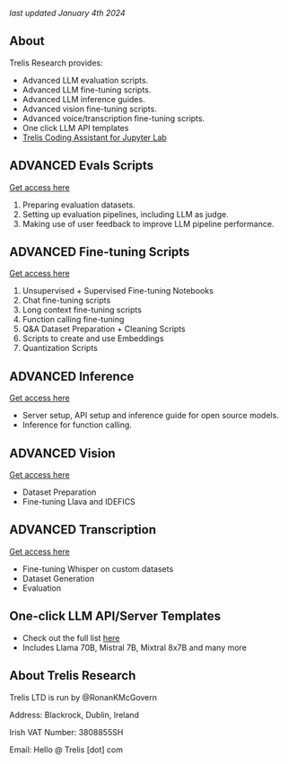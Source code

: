 *last updated January 4th 2024*
## About
Trelis Research provides:
- Advanced LLM evaluation scripts.
- Advanced LLM fine-tuning scripts.
- Advanced LLM inference guides.
- Advanced vision fine-tuning scripts.
- Advanced voice/transcription fine-tuning scripts.
- One click LLM API templates
- [Trelis Coding Assistant for Jupyter Lab](https://github.com/TrelisResearch/trelis-assistant)

## ADVANCED Evals Scripts

[Get access here](https://trelis.com/advanced-evals/)

1. Preparing evaluation datasets.
2. Setting up evaluation pipelines, including LLM as judge.
3. Making use of user feedback to improve LLM pipeline performance.

## ADVANCED Fine-tuning Scripts

[Get access here](https://trelis.com/advanced-fine-tuning-scripts/)

1. Unsupervised + Supervised Fine-tuning Notebooks
1. Chat fine-tuning scripts
1. Long context fine-tuning scripts
1. Function calling fine-tuning
1. Q&A Dataset Preparation + Cleaning Scripts
1. Scripts to create and use Embeddings
1. Quantization Scripts

## ADVANCED Inference

[Get access here](https://trelis.com/enterprise-server-api-and-inference-guide/)

- Server setup, API setup and inference guide for open source models.
- Inference for function calling.

## ADVANCED Vision

[Get access here](https://trelis.com/advanced-vision/)

- Dataset Preparation
- Fine-tuning Llava and IDEFICS

## ADVANCED Transcription

[Get access here](https://trelis.com/advanced-transcription/)

- Fine-tuning Whisper on custom datasets
- Dataset Generation
- Evaluation

## One-click LLM API/Server Templates
- Check out the full list [here](https://github.com/TrelisResearch/one-click-llms)
- Includes Llama 70B, Mistral 7B, Mixtral 8x7B and many more

## About Trelis Research
Trelis LTD is run by @RonanKMcGovern

Address: Blackrock, Dublin, Ireland

Irish VAT Number: 3808855SH

Email: Hello @ Trelis [dot] com
